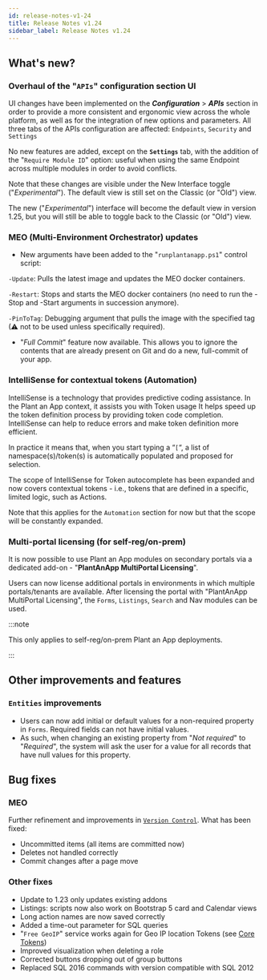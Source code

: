 ```yaml
---
id: release-notes-v1-24
title: Release Notes v1.24
sidebar_label: Release Notes v1.24
---
```


## What's new?

### Overhaul of the "**`APIs`**" configuration section UI

UI changes have been implemented on the ***Configuration*** > ***APIs*** section in order to provide a more consistent and ergonomic view across the whole platform, as well as for the integration of new options and parameters. All three tabs of the APIs configuration are affected: `Endpoints`, `Security` and `Settings`

No new features are added, except on the **`Settings`** tab, with the addition of the "`Require Module ID`" option: useful when using the same Endpoint across multiple modules in order to avoid conflicts.

Note that these changes are visible under the New Interface toggle ("*Experimental*"). The default view is still set on the Classic (or "Old") view. 

The new ("*Experimental*") interface will become the default view in version 1.25, but you will still be able to toggle back to the Classic (or "Old") view. 

### MEO (Multi-Environment Orchestrator) updates

- New arguments have been added to the "`runplantanapp.ps1`" control script:

`-Update`:
Pulls the latest image and updates the MEO docker containers.

`-Restart`:
Stops and starts the MEO docker containers (no need to run the -Stop and -Start arguments in succession anymore).

`-PinToTag`:
Debugging argument that pulls the image with the specified tag (⚠ not to be used unless specifically required).

- "*Full Commit*" feature now available. This allows you to ignore the contents that are already present on Git and do a new, full-commit of your app.


### IntelliSense for contextual tokens (Automation)

IntelliSense is a technology that provides predictive coding assistance. In the Plant an App context, it assists you with Token usage It helps speed up the token definition process by providing token code completion. IntelliSense can help to reduce errors and make token definition more efficient.

In practice it  means that, when you start typing a “`[`“, a list of namespace(s)/token(s) is automatically populated and proposed for selection.

The scope of IntelliSense for Token autocomplete has been expanded and now covers contextual tokens - i.e., tokens that are defined in a specific, limited logic, such as Actions. 

Note that this applies for the `Automation` section for now but that the scope will be constantly expanded.

### Multi-portal licensing (for self-reg/on-prem)

It is now possible to use Plant an App modules on secondary portals via a dedicated add-on - "**PlantAnApp MultiPortal Licensing**".

Users can now license additional portals in environments in which multiple portals/tenants are available. After licensing the portal with "PlantAnApp MultiPortal Licensing", the `Forms`, `Listings`, `Search` and Nav modules can be used. 

:::note

This only applies to self-reg/on-prem Plant an App deployments.

:::

## Other improvements and features

### `Entities` improvements

- Users can now add initial or default values for  a non-required property in `Forms`. Required fields can not have initial values. 
- As such, when changing an existing property from "*Not required*" to "*Required*", the system will ask the user for a value for all records that have null values for this property.


## Bug fixes

### MEO

Further refinement and improvements in <a href="https://learn.plantanapp.com/docs/general/versioning-and-plant-an-appfunctionality" target="_blank">`Version Control`</a>. What has been fixed:
   - Uncommitted items (all items are committed now)
   - Deletes not handled correctly
   - Commit changes after a page move 

### Other fixes

  - Update to 1.23 only updates existing addons
  - Listings: scripts now also work on Bootstrap 5 card and Calendar views
  - Long action names are now saved correctly
  - Added a time-out parameter for SQL queries 
  - "`Free GeoIP`" service works again for Geo IP location Tokens (see [Core Tokens](https://learn.plantanapp.com/docs/tokens/tkn-core))
  - Improved visualization when deleting a role
  - Corrected buttons dropping out of group buttons
  - Replaced SQL 2016 commands with version compatible with SQL 2012